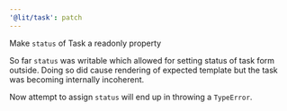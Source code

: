 ```yaml
---
'@lit/task': patch
---
```


Make `status` of Task a readonly property

So far `status` was writable which allowed for setting status of task form outside. Doing so did cause rendering of
expected template but the task was becoming internally incoherent.

Now attempt to assign `status` will end up in throwing a `TypeError`.
